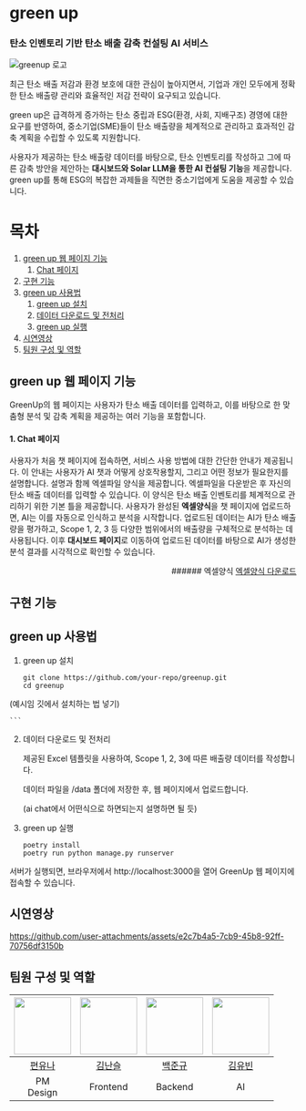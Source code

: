 # green up
### 탄소 인벤토리 기반 탄소 배출 감축 컨설팅 AI 서비스 

![greenup 로고](https://github.com/user-attachments/assets/988463c0-0289-4333-9dcc-6ed9893138e5)

최근 탄소 배출 저감과 환경 보호에 대한 관심이 높아지면서, 기업과 개인 모두에게 정확한 탄소 배출량 관리와 효율적인 저감 전략이 요구되고 있습니다. 

green up은 급격하게 증가하는 탄소 중립과 ESG(환경, 사회, 지배구조) 경영에 대한 요구를 반영하여, 중소기업(SME)들이 탄소 배출량을 체계적으로 관리하고 효과적인 감축 계획을 수립할 수 있도록 지원합니다.

사용자가 제공하는 탄소 배출량 데이터를 바탕으로, 탄소 인벤토리를 작성하고 그에 따른 감축 방안을 제안하는 **대시보드와 Solar LLM을 통한 AI 컨설팅 기능**을 제공합니다. green up를 통해 ESG의 복잡한 과제들을 직면한 중소기업에게 도움을 제공할 수 있습니다.


# 목차
1. [green up 웹 페이지 기능](#green-up-웹-페이지-기능)
    1. [Chat 페이지](#chat-페이지)
2. [구현 기능](#구현-기능)
3. [green up 사용법](#green-up-사용법)
    1. [green up 설치](#green-up-설치)
    2. [데이터 다운로드 및 전처리](#데이터-다운로드-및-전처리)
    3. [green up 실행](#green-up-실행)
4. [시연영상](#시연영상)
5. [팀원 구성 및 역할](#팀원-구성-및-역할)


## green up 웹 페이지 기능
GreenUp의 웹 페이지는 사용자가 탄소 배출 데이터를 입력하고, 이를 바탕으로 한 맞춤형 분석 및 감축 계획을 제공하는 여러 기능을 포함합니다. 

#### 1. Chat 페이지
사용자가 처음 챗 페이지에 접속하면, 서비스 사용 방법에 대한 간단한 안내가 제공됩니다. 이 안내는 사용자가 AI 챗과 어떻게 상호작용할지, 그리고 어떤 정보가 필요한지를 설명합니다. 설명과 함께 엑셀파일 양식을 제공합니다. 엑셀파일을 다운받은 후 자신의 탄소 배출 데이터를 입력할 수 있습니다. 이 양식은 탄소 배출 인벤토리를 체계적으로 관리하기 위한 기본 틀을 제공합니다. 사용자가 완성된 **엑셀양식**을 챗 페이지에 업로드하면, AI는 이를 자동으로 인식하고 분석을 시작합니다. 업로드된 데이터는 AI가 탄소 배출량을 평가하고, Scope 1, 2, 3 등 다양한 범위에서의 배출량을 구체적으로 분석하는 데 사용됩니다.
이후 **대시보드 페이지**로 이동하여 업로드된 데이터를 바탕으로 AI가 생성한 분석 결과를 시각적으로 확인할 수 있습니다.

<div align="right">
###### 엑셀양식
    <a href="https://github.com/user-attachments/files/16650030/green.up.sample.xlsx">엑셀양식 다운로드</a>
</div>



## 구현 기능









## green up 사용법
1. green up 설치    
    ```
   git clone https://github.com/your-repo/greenup.git  
   cd greenup  

(예시임 깃에서 설치하는 법 넣기)

    ```
   
2. 데이터 다운로드 및 전처리

   제공된 Excel 템플릿을 사용하여, Scope 1, 2, 3에 따른 배출량 데이터를 작성합니다.

   데이터 파일을 /data 폴더에 저장한 후, 웹 페이지에서 업로드합니다.

   (ai chat에서 어떤식으로 하면되는지 설명하면 될 듯)

3. green up 실행


    ```
   poetry install
   poetry run python manage.py runserver

    ```
  서버가 실행되면, 브라우저에서 http://localhost:3000을 열어 GreenUp 웹 페이지에 접속할 수 있습니다.


## 시연영상



https://github.com/user-attachments/assets/e2c7b4a5-7cb9-45b8-92ff-70756df3150b






## 팀원 구성 및 역할

| [<img src="https://github.com/Drizzle03.png" width="100px">](https://github.com/Drizzle03) | [<img src="https://github.com/seulnan.png" width="100px">](https://github.com/seulnan) | [<img src="https://github.com/junekyu02.png" width="100px">](https://github.com/junekyu02) | [<img src="https://github.com/jakepro657.png" width="100px">](https://github.com/jakepro657) |
| :--------------------------------------------------------------------------------------: | :--------------------------------------------------------------------------------------: | :--------------------------------------------------------------------------------------: | :--------------------------------------------------------------------------------------: |
| [편유나](https://github.com/Drizzle03) | [김난슬](https://github.com/seulnan) | [백준규](https://github.com/junekyu02) | [김유빈](https://github.com/jakepro657) |
| PM <br> Design | Frontend | Backend | AI |


